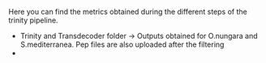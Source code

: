 Here you can find the metrics obtained during the different steps of the trinity pipeline. 
- Trinity and Transdecoder folder -> Outputs obtained for O.nungara and S.mediterranea. Pep files are also uploaded after the filtering
- 
